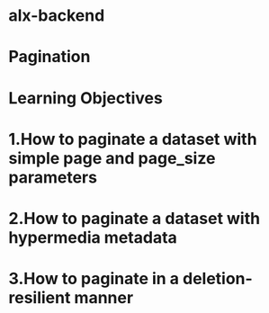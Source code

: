 # alx-backend
# Pagination
# Learning Objectives
# 1.How to paginate a dataset with simple page and page_size parameters
# 2.How to paginate a dataset with hypermedia metadata
# 3.How to paginate in a deletion-resilient manner
